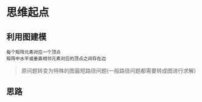 
# 思维起点
## 利用图建模
    每个矩阵元素对应一个顶点
    矩阵中水平或垂直相邻元素对应的顶点之间存在边

> 原问题转变为特殊的图最短路径问题(一般路径问题都需要转成图进行求解)

## 思路
    
